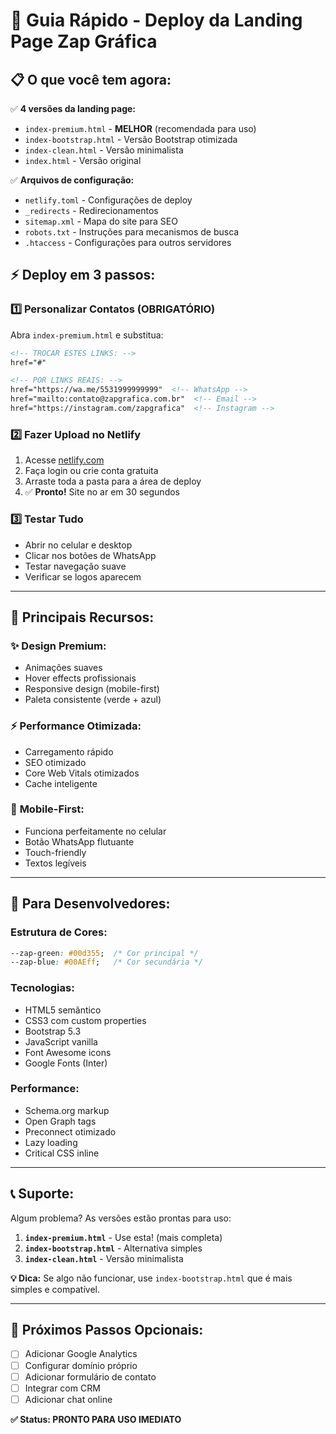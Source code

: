# 🚀 Guia Rápido - Deploy da Landing Page Zap Gráfica

## 📋 **O que você tem agora:**

✅ **4 versões da landing page:**
- `index-premium.html` - **MELHOR** (recomendada para uso)
- `index-bootstrap.html` - Versão Bootstrap otimizada
- `index-clean.html` - Versão minimalista
- `index.html` - Versão original

✅ **Arquivos de configuração:**
- `netlify.toml` - Configurações de deploy
- `_redirects` - Redirecionamentos
- `sitemap.xml` - Mapa do site para SEO
- `robots.txt` - Instruções para mecanismos de busca
- `.htaccess` - Configurações para outros servidores

## ⚡ **Deploy em 3 passos:**

### 1️⃣ **Personalizar Contatos (OBRIGATÓRIO)**

Abra `index-premium.html` e substitua:

```html
<!-- TROCAR ESTES LINKS: -->
href="#" 

<!-- POR LINKS REAIS: -->
href="https://wa.me/5531999999999"  <!-- WhatsApp -->
href="mailto:contato@zapgrafica.com.br"  <!-- Email -->
href="https://instagram.com/zapgrafica"  <!-- Instagram -->
```

### 2️⃣ **Fazer Upload no Netlify**

1. Acesse [netlify.com](https://netlify.com)
2. Faça login ou crie conta gratuita
3. Arraste toda a pasta para a área de deploy
4. ✅ **Pronto!** Site no ar em 30 segundos

### 3️⃣ **Testar Tudo**

- Abrir no celular e desktop
- Clicar nos botões de WhatsApp
- Testar navegação suave
- Verificar se logos aparecem

---

## 🎨 **Principais Recursos:**

### ✨ **Design Premium:**
- Animações suaves
- Hover effects profissionais  
- Responsive design (mobile-first)
- Paleta consistente (verde + azul)

### ⚡ **Performance Otimizada:**
- Carregamento rápido
- SEO otimizado
- Core Web Vitals otimizados
- Cache inteligente

### 📱 **Mobile-First:**
- Funciona perfeitamente no celular
- Botão WhatsApp flutuante
- Touch-friendly
- Textos legíveis

---

## 🔧 **Para Desenvolvedores:**

### Estrutura de Cores:
```css
--zap-green: #00d355;  /* Cor principal */
--zap-blue: #00AEff;   /* Cor secundária */
```

### Tecnologias:
- HTML5 semântico
- CSS3 com custom properties
- Bootstrap 5.3
- JavaScript vanilla
- Font Awesome icons
- Google Fonts (Inter)

### Performance:
- Schema.org markup
- Open Graph tags
- Preconnect otimizado
- Lazy loading
- Critical CSS inline

---

## 📞 **Suporte:**

Algum problema? As versões estão prontas para uso:

1. **`index-premium.html`** - Use esta! (mais completa)
2. **`index-bootstrap.html`** - Alternativa simples
3. **`index-clean.html`** - Versão minimalista

**💡 Dica:** Se algo não funcionar, use `index-bootstrap.html` que é mais simples e compatível.

---

## 🎯 **Próximos Passos Opcionais:**

- [ ] Adicionar Google Analytics
- [ ] Configurar domínio próprio
- [ ] Adicionar formulário de contato
- [ ] Integrar com CRM
- [ ] Adicionar chat online

**✅ Status: PRONTO PARA USO IMEDIATO**
